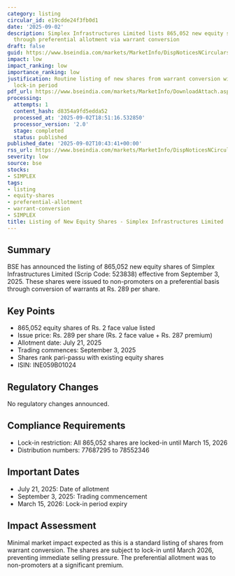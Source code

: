```yaml
---
category: listing
circular_id: e19cdde24f3fb0d1
date: '2025-09-02'
description: Simplex Infrastructures Limited lists 865,052 new equity shares issued
  through preferential allotment via warrant conversion
draft: false
guid: https://www.bseindia.com/markets/MarketInfo/DispNoticesNCirculars.aspx?Noticeid={2F8C054E-4FF4-43C5-B74D-0F89862C466F}&noticeno=20250902-15&dt=09/02/2025&icount=15&totcount=59&flag=0
impact: low
impact_ranking: low
importance_ranking: low
justification: Routine listing of new shares from warrant conversion with standard
  lock-in period
pdf_url: https://www.bseindia.com/markets/MarketInfo/DownloadAttach.aspx?id=20250902-15&attachedId=
processing:
  attempts: 1
  content_hash: d8354a9fd5edda52
  processed_at: '2025-09-02T18:51:16.532850'
  processor_version: '2.0'
  stage: completed
  status: published
published_date: '2025-09-02T10:43:41+00:00'
rss_url: https://www.bseindia.com/markets/MarketInfo/DispNoticesNCirculars.aspx?Noticeid={2F8C054E-4FF4-43C5-B74D-0F89862C466F}&noticeno=20250902-15&dt=09/02/2025&icount=15&totcount=59&flag=0
severity: low
source: bse
stocks:
- SIMPLEX
tags:
- listing
- equity-shares
- preferential-allotment
- warrant-conversion
- SIMPLEX
title: Listing of New Equity Shares - Simplex Infrastructures Limited
---
```


## Summary

BSE has announced the listing of 865,052 new equity shares of Simplex Infrastructures Limited (Scrip Code: 523838) effective from September 3, 2025. These shares were issued to non-promoters on a preferential basis through conversion of warrants at Rs. 289 per share.

## Key Points

- 865,052 equity shares of Rs. 2 face value listed
- Issue price: Rs. 289 per share (Rs. 2 face value + Rs. 287 premium)
- Allotment date: July 21, 2025
- Trading commences: September 3, 2025
- Shares rank pari-passu with existing equity shares
- ISIN: INE059B01024

## Regulatory Changes

No regulatory changes announced.

## Compliance Requirements

- Lock-in restriction: All 865,052 shares are locked-in until March 15, 2026
- Distribution numbers: 77687295 to 78552346

## Important Dates

- July 21, 2025: Date of allotment
- September 3, 2025: Trading commencement
- March 15, 2026: Lock-in period expiry

## Impact Assessment

Minimal market impact expected as this is a standard listing of shares from warrant conversion. The shares are subject to lock-in until March 2026, preventing immediate selling pressure. The preferential allotment was to non-promoters at a significant premium.